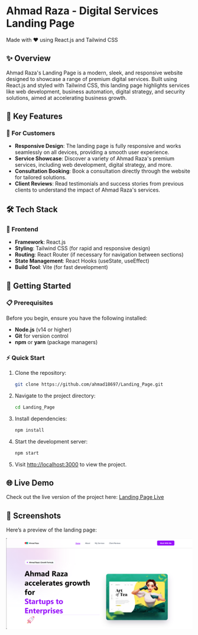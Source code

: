 
# Ahmad Raza - Digital Services Landing Page

Made with ❤️ using React.js and Tailwind CSS

## ✨ Overview

Ahmad Raza's Landing Page is a modern, sleek, and responsive website designed to showcase a range of premium digital services. Built using React.js and styled with Tailwind CSS, this landing page highlights services like web development, business automation, digital strategy, and security solutions, aimed at accelerating business growth.

## 🌟 Key Features

### 👥 For Customers
- **Responsive Design**: The landing page is fully responsive and works seamlessly on all devices, providing a smooth user experience.
- **Service Showcase**: Discover a variety of Ahmad Raza's premium services, including web development, digital strategy, and more.
- **Consultation Booking**: Book a consultation directly through the website for tailored solutions.
- **Client Reviews**: Read testimonials and success stories from previous clients to understand the impact of Ahmad Raza's services.



## 🛠️ Tech Stack

### 🎨 Frontend
- **Framework**: React.js
- **Styling**: Tailwind CSS (for rapid and responsive design)
- **Routing**: React Router (if necessary for navigation between sections)
- **State Management**: React Hooks (useState, useEffect)
- **Build Tool**: Vite (for fast development)

## 🚀 Getting Started

### 📋 Prerequisites
Before you begin, ensure you have the following installed:
- **Node.js** (v14 or higher)
- **Git** for version control
- **npm** or **yarn** (package managers)

### ⚡ Quick Start
1. Clone the repository:
   ```bash
   git clone https://github.com/ahmad18697/Landing_Page.git
   ```

2. Navigate to the project directory:
   ```bash
   cd Landing_Page
   ```

3. Install dependencies:
   ```bash
   npm install
   ```

4. Start the development server:
   ```bash
   npm start
   ```

5. Visit [http://localhost:3000](http://localhost:3000) to view the project.

## 🌐 Live Demo

Check out the live version of the project here: [Landing Page Live](https://landing-page-sigma-liart-37.vercel.app/)

## 📸 Screenshots

Here’s a preview of the landing page:

![Landing Page Screenshot](https://github.com/ahmad18697/Landing_Page/blob/main/src/assets/Screenshot%202025-04-27%20111837.png)


